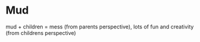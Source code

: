 <!-- TITLE: Mud -->
<!-- SUBTITLE: Silly little children. Stay out of the mud! -->

# Mud
mud + children = mess (from parents perspective), lots of fun and creativity (from childrens perspective)